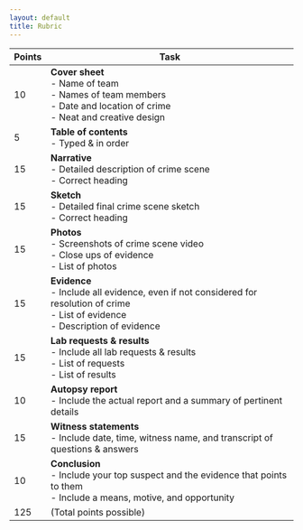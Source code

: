 ```yaml
---
layout: default
title: Rubric
---
```


| Points | Task                                                                                                                                            |
| ------ | ----------------------------------------------------------------------------------------------------------------------------------------------- |
| 10     | **Cover sheet** <br> - Name of team <br> - Names of team members <br> - Date and location of crime <br> - Neat and creative design              | 
| 5      | **Table of contents** <br> - Typed & in order                                                                                                   |
| 15     | **Narrative** <br> - Detailed description of crime scene <br> - Correct heading                                                                 |
| 15     | **Sketch** <br> - Detailed final crime scene sketch <br> - Correct heading                                                                      |
| 15     | **Photos** <br> - Screenshots of crime scene video <br> - Close ups of evidence <br> - List of photos                                           |
| 15     | **Evidence** <br> - Include all evidence, even if not considered for resolution of crime <br> - List of evidence <br> - Description of evidence |
| 15     | **Lab requests & results** <br> - Include all lab requests & results <br> - List of requests <br> - List of results                             |
| 10     | **Autopsy report** <br> - Include the actual report and a summary of pertinent details                                                          |
| 15     | **Witness statements** <br> - Include date, time, witness name, and transcript of questions & answers                                           |
| 10     | **Conclusion** <br> - Include your top suspect and the evidence that points to them <br> - Include a means, motive, and opportunity             |
| 125    | (Total points possible)                                                                                                                         |
